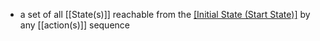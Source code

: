 - a set of all [[State(s)]] reachable from the [[Initial State (Start State)]](s) by any [[action(s)]] sequence

